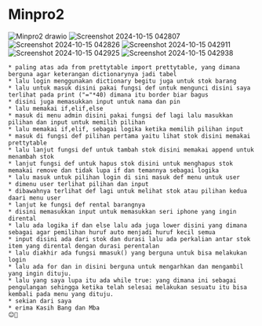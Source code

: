 # Minpro2
![Minpro2 drawio](https://github.com/user-attachments/assets/07fe95ef-84bc-4881-8b93-80c4c7e79777)
![Screenshot 2024-10-15 042807](https://github.com/user-attachments/assets/58d2503a-8fbf-497b-9a24-144b7376200c)
![Screenshot 2024-10-15 042826](https://github.com/user-attachments/assets/9ef9b63a-2435-4a5c-8283-5a25a733a112)
![Screenshot 2024-10-15 042911](https://github.com/user-attachments/assets/b473b543-e47a-4c98-8dd0-fb17f024dc9e)
![Screenshot 2024-10-15 042925](https://github.com/user-attachments/assets/a626cb93-65b6-46aa-9d07-b29db58384cb)
![Screenshot 2024-10-15 042938](https://github.com/user-attachments/assets/7064d86f-a27a-4b41-993c-3439a93d909d)

`````````````````````````````````````````````````````````````````````````````````````````````````````````````````````````````````````````````````````````````````````````````````
* paling atas ada from prettytable import prettytable, yang dimana berguna agar keterangan dictionarynya jadi tabel
* lalu login menggunakan dictionary begitu juga untuk stok barang
* lalu untuk masuk disini pakai fungsi def untuk mengunci disini saya terlihat pada print ("="*40) dimana itu border biar bagus
* disini juga memasukkan input untuk nama dan pin
* lalu memakai if,elif,else
* masuk di menu admin disini pakai fungsi def lagi lalu masukkan pilihan dan input untuk memilih pilihan
* lalu memakai if,elif, sebagai logika ketika memilih pilihan input
* masuk di fungsi def pilihan pertama yaitu lihat stok disini memakai prettytable 
* lalu lanjut fungsi def untuk tambah stok disini memakai append untuk menambah stok
* lanjut fungsi def untuk hapus stok disini untuk menghapus stok memakai remove dan tidak lupa if dan temannya sebagai logika
* lalu masuk untuk pilihan login di sini masuk def menu untuk user
* dimenu user terlihat pilihan dan input 
* dibawahnya terlihat def lagi untuk melihat stok atau pilihan kedua daari menu user
* lanjut ke fungsi def rental barangnya 
* disini memasukkan input untuk memasukkan seri iphone yang ingin dirental
* lalu ada logika if dan else lalu ada juga lower disini yang dimana sebagai agar pemilihan huruf auto menjadi huruf kecil semua
* input disini ada dari stok dan durasi lalu ada perkalian antar stok item yang dirental dengan durasi perentalan
* lalu diakhir ada fungsi mmasuk() yang berguna untuk bisa melakukan login
* lalu ada for dan in disini berguna untuk mengarhkan dan mengambil yang ingin dituju.
* lalu yang saya lupa itu ada while true: yang dimana ini sebagai pengulangan sehingga ketika telah selesai melakukan sesuatu itu bisa kembali pada menu yang dituju.
* sekian dari saya
* erima Kasih Bang dan Mba
😊🙇
